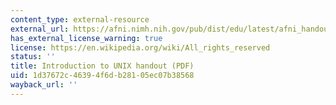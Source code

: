 ```yaml
---
content_type: external-resource
external_url: https://afni.nimh.nih.gov/pub/dist/edu/latest/afni_handouts/afni00_unix.pdf
has_external_license_warning: true
license: https://en.wikipedia.org/wiki/All_rights_reserved
status: ''
title: Introduction to UNIX handout (PDF)
uid: 1d37672c-4639-4f6d-b281-05ec07b38568
wayback_url: ''
---
```

